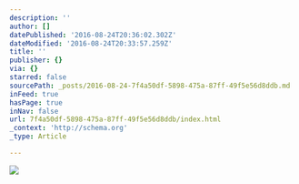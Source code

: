 ```yaml
---
description: ''
author: []
datePublished: '2016-08-24T20:36:02.302Z'
dateModified: '2016-08-24T20:33:57.259Z'
title: ''
publisher: {}
via: {}
starred: false
sourcePath: _posts/2016-08-24-7f4a50df-5898-475a-87ff-49f5e56d8ddb.md
inFeed: true
hasPage: true
inNav: false
url: 7f4a50df-5898-475a-87ff-49f5e56d8ddb/index.html
_context: 'http://schema.org'
_type: Article

---
```

![](https://the-grid-user-content.s3-us-west-2.amazonaws.com/2501fd0d-9217-4f2c-90be-93ff1ade194c.jpg)